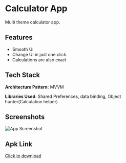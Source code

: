 
# Calculator App

Multi theme calculator app.


## Features

- Smooth UI
- Change UI in just one click
- Calculations are also exact 


## Tech Stack

**Architecture Pattern:** MVVM

**Libraries Used:** Shared Preferences, data binding, Object hunter(Calculation helper)

## Screenshots

![App Screenshot](https://blogger.googleusercontent.com/img/b/R29vZ2xl/AVvXsEifKvkhF9wlyuOESaKLmM9tZ94G1RfGxQ3HNokl0tY7DkNpjoxTCra4ubIBzq_FoH2lQHKSn-A_PoBzoHlIrVsZmfWWHb9hquFIIC0bdPVWvNv3c0eYSzrGh23uucjBrgheSmC3ONDRb-M-eDkttZpUmv6bsTMIhsuf4Q6nza6vGOlpMTVwIdwIDK7k1ak/s3288/Calculator.png)


## Apk Link

[Click to download](https://drive.google.com/file/d/157WWJ5DYaVabZGpKqYWPvoN7lVW_96wL/view?usp=sharing)
